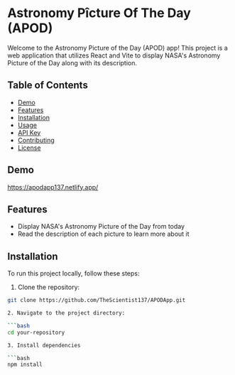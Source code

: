 # Astronomy Pîcture Of The Day (APOD)

Welcome to the Astronomy Picture of the Day (APOD) app! This project is a web application that utilizes React and Vite to display NASA's Astronomy Picture of the Day along with its description.

## Table of Contents
- [Demo](#demo)
- [Features](#features)
- [Installation](#installation)
- [Usage](#usage)
- [API Key](#api-key)
- [Contributing](#contributing)
- [License](#license)

## Demo
https://apodapp137.netlify.app/

## Features
- Display NASA's Astronomy Picture of the Day from today
- Read the description of each picture to learn more about it

## Installation
To run this project locally, follow these steps:

1. Clone the repository:

```bash
git clone https://github.com/TheScientist137/APODApp.git

2. Navigate to the project directory:

```bash
cd your-repository

3. Install dependencies

```bash
npm install
